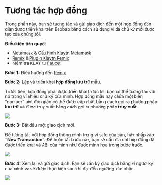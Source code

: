 # Tương tác hợp đồng

Trong phần này, bạn sẽ tương tác và gửi giao dịch đến một hợp đồng đơn giản được triển khai trên Baobab bằng cách sử dụng ví đa chữ ký mới được tạo của chúng tôi.

**Điều kiện tiên quyết**

- [Metamask](https://metamask.io/download/) & [Cấu hình Klaytn Metamask](../../../tutorials/connecting-metamask#send-klay)
- [Remix](https://remix.ethereum.org/) & [Plugin Klaytn Remix](https://klaytn.foundation/using-klaytn-plugin-on-remix/)
- Kiểm tra KLAY từ [Faucet](https://baobab.wallet.klaytn.foundation/faucet)

**Bước 1:** Điều hướng đến [Remix](https://remix.ethereum.org/)

**Bước 2:** Lập và triển khai **hợp đồng lưu trữ** mẫu.

Trước tiên, hợp đồng phải được triển khai trước khi bạn có thể tương tác với nó trong ví nhiều chữ ký của mình. Hợp đồng mẫu này chứa một biến “number” uint đơn giản có thể được cập nhật bằng cách gọi ra phương pháp **lưu trữ** và được truy xuất bằng cách gọi ra phương pháp **truy xuất**.

![](/img/build/tools/12_remixDep.gif)

**Bước 3:** Bắt đầu một giao dịch mới.

Để tương tác với hợp đồng thông minh trong ví safe của bạn, hãy nhấp vào **“New Transaction”**. Để hoàn tất bước này, bạn sẽ cần địa chỉ hợp đồng đã được triển khai và ABI của mình như được minh họa trong bước trước.

![](/img/build/tools/13_contractInit.gif)

**Bước 4:** Xem lại và gửi giao dịch. Bạn sẽ cần ký giao dịch bằng ví người ký của mình và sẽ được thực hiện sau khi đạt đến ngưỡng xác nhận.

![](/img/build/tools/14_contractExec.gif)

